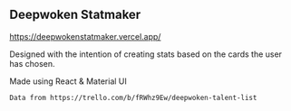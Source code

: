 ## Deepwoken Statmaker
https://deepwokenstatmaker.vercel.app/

Designed with the intention of creating stats based on the cards the user has chosen.

Made using React & Material UI

```
Data from https://trello.com/b/fRWhz9Ew/deepwoken-talent-list
